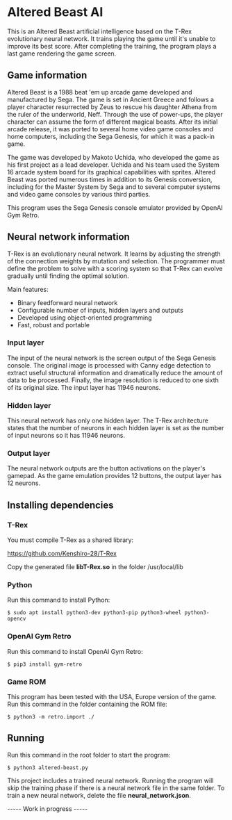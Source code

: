 # Altered Beast AI

This is an Altered Beast artificial intelligence based on the T-Rex evolutionary neural network. It trains playing the game until it's unable to improve its best score. After completing the training, the program plays a last game rendering the game screen.

## Game information

Altered Beast is a 1988 beat 'em up arcade game developed and manufactured by Sega. The game is set in Ancient Greece and follows a player character resurrected by Zeus to rescue his daughter Athena from the ruler of the underworld, Neff. Through the use of power-ups, the player character can assume the form of different magical beasts. After its initial arcade release, it was ported to several home video game consoles and home computers, including the Sega Genesis, for which it was a pack-in game.

The game was developed by Makoto Uchida, who developed the game as his first project as a lead developer. Uchida and his team used the System 16 arcade system board for its graphical capabilities with sprites. Altered Beast was ported numerous times in addition to its Genesis conversion, including for the Master System by Sega and to several computer systems and video game consoles by various third parties.

This program uses the Sega Genesis console emulator provided by OpenAI Gym Retro.

## Neural network information

T-Rex is an evolutionary neural network. It learns by adjusting the strength of the connection weights by mutation and selection. The programmer must define the problem to solve with a scoring system so that T-Rex can evolve gradually until finding the optimal solution.

Main features:

- Binary feedforward neural network
- Configurable number of inputs, hidden layers and outputs
- Developed using object-oriented programming
- Fast, robust and portable

### Input layer

The input of the neural network is the screen output of the Sega Genesis console. The original image is processed with Canny edge detection to extract useful structural information and dramatically reduce the amount of data to be processed. Finally, the image resolution is reduced to one sixth of its original size. The input layer has 11946 neurons.

### Hidden layer

This neural network has only one hidden layer. The T-Rex architecture states that the number of neurons in each hidden layer is set as the number of input neurons so it has 11946 neurons.

### Output layer

The neural network outputs are the button activations on the player's gamepad. As the game emulation provides 12 buttons, the output layer has 12 neurons.

## Installing dependencies

### T-Rex

You must compile T-Rex as a shared library:

https://github.com/Kenshiro-28/T-Rex

Copy the generated file **libT-Rex.so** in the folder /usr/local/lib

### Python

Run this command to install Python:

```
$ sudo apt install python3-dev python3-pip python3-wheel python3-opencv
```

### OpenAI Gym Retro

Run this command to install OpenAI Gym Retro:

```
$ pip3 install gym-retro
```

### Game ROM

This program has been tested with the USA, Europe version of the game. Run this command in the folder containing the ROM file:

```
$ python3 -m retro.import ./
```

## Running

Run this command in the root folder to start the program:

```
$ python3 altered-beast.py
```

This project includes a trained neural network. Running the program will skip the training phase if there is a neural network file in the same folder. To train a new neural network, delete the file **neural_network.json**.

----- Work in progress -----
